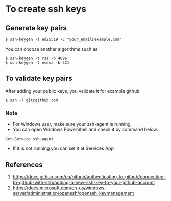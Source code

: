 # To create ssh keys

## Generate key pairs

```
$ ssh-keygen -t ed25519 -C "your_email@example.com"
```

You can choose another algorithms such as

```
$ ssh-keygen -t rsa -b 4096
$ ssh-keygen -t ecdsa -b 521
```

## To validate key pairs 
After adding your public keys, you validate it for example github

```
$ ssh -T git@github.com
```

### Note
- For Windows user, make sure your ssh-agent is running.
- You can open Windows PowerShell and check it by command below.

```
Get-Service ssh-agent
```

- If it is not running you can set it at Services App

## References
1. https://docs.github.com/en/github/authenticating-to-github/connecting-to-github-with-ssh/adding-a-new-ssh-key-to-your-github-account
2. https://docs.microsoft.com/en-us/windows-server/administration/openssh/openssh_keymanagement
